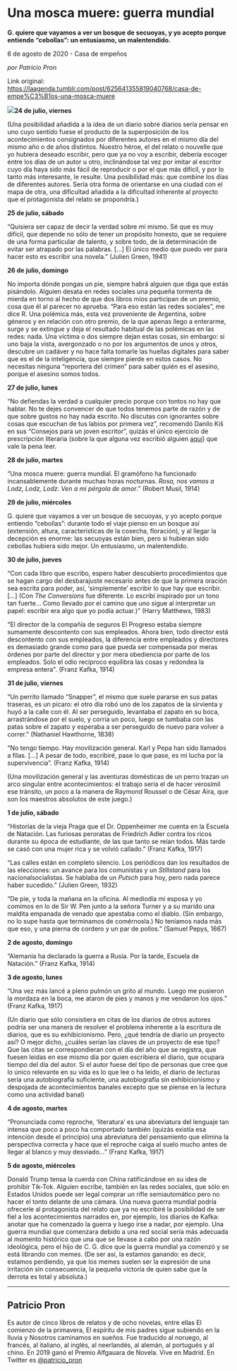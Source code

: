 # Una mosca muere: guerra mundial

**G. quiere que vayamos a ver un bosque de secuoyas, y yo acepto porque entiendo “cebollas”: un entusiasmo, un malentendido.**

6 de agosto de 2020 - Casa de empeños

_por Patricio Pron_

Link original: https://laagenda.tumblr.com/post/625641355819040768/casa-de-empe%C3%B1os-una-mosca-muere

![](https://64.media.tumblr.com/d58225ef3b7c78cb99e0e162d2357ad4/9a9155ab4dddad02-3a/s500x750/12d61198539e65ad427bbe8f57d0864fab45e1c9.jpg)**24 de julio, viernes**

(Una posibilidad
añadida a la idea de un diario sobre diarios sería pensar en uno cuyo sentido fuese
el producto de la superposición de los acontecimientos consignados por
diferentes autores en el mismo día del mismo año o de años distintos. Nuestro héroe,
el del relato o nouvelle que yo hubiera deseado escribir, pero que ya no voy a
escribir, debería escoger entre los días de un autor u otro, inclinándose tal
vez por imitar al escritor cuyo día haya sido más fácil de reproducir o por el
que más difícil, y por lo tanto más interesante, le resulte. Una posibilidad más:
que combine los días de diferentes autores. Sería otra forma de orientarse en
una ciudad con el mapa de otra, una dificultad añadida a la dificultad
inherente al proyecto que el protagonista del relato se propondría.) 

**25 de julio, sábado**

“Quisiera ser capaz
de decir la verdad sobre mí mismo. Sé que es muy difícil, que depende no sólo
de tener un propósito honesto, que se requiere de una forma particular de
talento, y sobre todo, de la determinación de evitar ser atrapado por las palabras.
[…] El único medio que puedo ver para hacer esto es escribir una novela.” (Julien
Green, 1941) 

**26 de julio,
domingo**

No importa dónde
pongas un pie, siempre habrá alguien que diga que estás pisándolo. Alguien desata en redes sociales una pequeña tormenta de mierda en torno al hecho de
que dos libros míos participan de un premio, cosa que él al parecer no aprueba.
“Para eso están las redes sociales”, me dice R. Una polémica más, esta vez
proveniente de Argentina, sobre géneros y en relación con otro premio, de la
que apenas llego a enterarme, surge y se extingue y deja el resultado habitual
de las polémicas en las redes: nada. Una víctima o dos siempre dejan estas
cosas, sin embargo: si uno baja la vista, avergonzado o no por los argumentos de
unos y otros, descubre un cadáver y no hace falta tomarle las huellas digitales
para saber que es el de la inteligencia, que siempre pierde en estos casos. No
necesitas ninguna “reportera del crimen” para saber quién es el asesino, porque
el asesino somos todos. 

**27 de julio, lunes**

“No defiendas la verdad a cualquier precio
porque con tontos no hay que hablar. No te dejes convencer de que todos tenemos
parte de razón y de que sobre gustos no hay nada escrito. No discutas con ignorantes
sobre cosas que escuchan de tus labios por primera vez”, recomendó Danilo Kiš
en sus “Consejos para un joven escritor”, quizás el único ejercicio de prescripción
literaria (sobre la que alguna vez escribió alguien [aquí](https://bit.ly/39SHfbm))
que vale la pena leer. 

**28 de julio, martes**

“Una mosca muere:
guerra mundial. El gramófono ha funcionado incansablemente durante muchas horas
nocturnas. *Rosa, nos vamos a Lodz, Lodz, Lodz. Ven a mi pérgola de amor*.”
(Robert Musil, 1914) 

**29 de julio, miércoles**

G. quiere que vayamos
a ver un bosque de secuoyas, y yo acepto porque entiendo “cebollas”: durante
todo el viaje pienso en un bosque así (extensión, altura, características de la
cosecha, floración), y al llegar la decepción es enorme: las secuoyas están
bien, pero si hubieran sido cebollas hubiera sido mejor. Un entusiasmo, un
malentendido. 

**30 de julio, jueves**

“Con cada libro que
escribo, espero haber descubierto procedimientos que se hagan cargo del
desbarajuste necesario antes de que la primera oración sea escrita para poder,
así, ‘simplemente’ escribir lo que hay que escribir. […] (Con *The
Conversions* fue diferente. Lo escribí inspirado por un tono tan fuerte… Como
llevado por el camino que uno sigue al interpretar un papel: escribir era algo
que yo podía actuar.)” (Harry Matthews, 1983) 

“El director de la
compañía de seguros El Progreso estaba siempre sumamente descontento con sus
empleados. Ahora bien, todo director está descontento con sus empleados, la
diferencia entre empleados y directores es demasiado grande como para que pueda
ser compensada por meras órdenes por parte del director y por mera obediencia
por parte de los empleados. Solo el odio recíproco equilibra las cosas y
redondea la empresa entera". (Franz Kafka, 1914) 

**31 de julio, viernes**

“Un perrito llamado
“Snapper”, el mismo que suele pararse en sus patas traseras, es un pícaro: el
otro día robó uno de los zapatos de la sirvienta y huyó a la calle con él. Al
ser perseguido, levantaba el zapato en su boca, arrastrándose por el suelo, y
corría un poco, luego se tumbaba con las patas sobre el zapato y esperaba a ser
perseguido de nuevo para volver a correr.” (Nathaniel Hawthorne, 1838) 

“No tengo tiempo. Hay
movilización general. Karl y Pepa han sido llamados a filas. […] A pesar de
todo, escribiré, pase lo que pase, es mi lucha por la supervivencia”. (Franz
Kafka, 1914) 

(Una movilización
general y las aventuras domésticas de un perro trazan un arco singular entre
acontecimientos: el trabajo sería el de hacer verosímil ese tránsito, un poco a
la manera de Raymond Roussel o de César Aira, que son los maestros absolutos de
este juego.) 

**1 de julio, sábado** 

“Historias de la vieja
Praga que el Dr. Oppenheimer me cuenta en la Escuela de Natación. Las furiosas
peroratas de Friedrich Adler contra los ricos durante su época de estudiante,
de las que tanto se reían todos. Más tarde se casó con una mujer rica y se
volvió callado.” (Franz Kafka, 1917) 

“Las calles están
en completo silencio. Los periódicos dan los resultados de las elecciones: un
avance para los comunistas y un *Stillstand* para los nacionalsocialistas.
Se hablaba de un *Putsch* para hoy, pero nada parece haber sucedido.”
(Julien Green, 1932) 

“De pie, y toda la
mañana en la oficina. Al mediodía mi esposa y yo comimos en lo de Sir W. Pen
junto a la señora Turner y a su marido una maldita empanada de venado que
apestaba como el diablo. (Sin embargo, no lo supe hasta que terminamos de comérnosla.)
No teníamos nada más que eso, y una pierna de cordero y un par de pollos.”
(Samuel Pepys, 1667) 

**2 de agosto, domingo**

“Alemania ha declarado
la guerra a Rusia. Por la tarde, Escuela de Natación.” (Franz Kafka, 1914) 

**3 de agosto, lunes**

“Una vez más lancé
a pleno pulmón un grito al mundo. Luego me pusieron la mordaza en la boca, me ataron
de pies y manos y me vendaron los ojos.” (Franz Kafka, 1917) 

(Un diario que sólo
consistiera en citas de los diarios de otros autores podría ser una manera de
resolver el problema inherente a la escritura de diarios, que es su exhibicionismo.
Pero, ¿qué tendría de diario un proyecto así? O mejor dicho, ¿cuáles serían las
claves de un proyecto de ese tipo? Que las citas se correspondieran con el día
del año que se registra, que fuesen leídas en ese mismo día por quien
escribiera el diario, que ocupara tiempo del día del autor. Si el autor fuese
del tipo de personas que cree que lo único relevante en su vida es lo que lee o
ha leído, el diario de lecturas sería una autobiografía suficiente, una autobiografía
sin exhibicionismo y despojada de acontecimientos banales excepto que se piense
en la lectura como una actividad banal) 

**4 de agosto, martes**

“Pronunciada como
reproche, ‘literatura’ es una abreviatura del lenguaje tan intensa que poco a
poco ha comportado también (quizás existía esa intención desde el principio)
una abreviatura del pensamiento que elimina la perspectiva correcta y hace que
el reproche caiga al suelo mucho antes de llegar al blanco y muy desviado…” (Franz
Kafka, 1917) 

**5 de agosto, miércoles**

Donald Trump tensa
la cuerda con China ratificándose en su idea de prohibir Tik-Tok. Alguien
escribe, también en las redes sociales, que sólo en Estados Unidos puede ser
legal comprar un rifle semiautomático pero no hacer el tonto delante de una cámara.
Una nueva guerra mundial podría ofrecerle al protagonista del relato que ya no
escribiré la posibilidad de ser fiel a los acontecimientos narrados en, por
ejemplo, los diarios de Kafka: anotar que ha comenzado la guerra y luego irse a
nadar, por ejemplo. Una guerra mundial que comenzara debido a una red social
sería más adecuada al momento histórico que una que se llevase a cabo por una
razón ideológica, pero el hijo de C. G. dice que la guerra mundial ya comenzó y
se está librando con memes. (De ser así, la estamos ganando: es decir, estamos perdiendo, ya que los memes suelen ser la expresión de una irritación sin consecuencia, la pequeña victoria de quien sabe que la derrota es total y absoluta.)



---

Patricio Pron
-------------

 Es autor de cinco libros de relatos y de ocho novelas, entre ellas El comienzo de la primavera, El espíritu de mis padres sigue subiendo en la lluvia y Nosotros caminamos en sueños. Fue traducido al noruego, al francés, al italiano, al inglés, al neerlandés, al alemán, al portugués y al chino. En 2019 ganó el Premio Alfgauara de Novela. Vive en Madrid. En Twitter es [@patricio\_pron](https://twitter.com/patricio_pron) 


